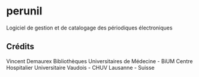 perunil
=======

Logiciel de gestion et de catalogage des périodiques électroniques

Crédits
-------
Vincent Demaurex
Bibliothèques Universitaires de Médecine - BiUM
Centre Hospitalier Universitaire Vaudois - CHUV
Lausanne - Suisse
